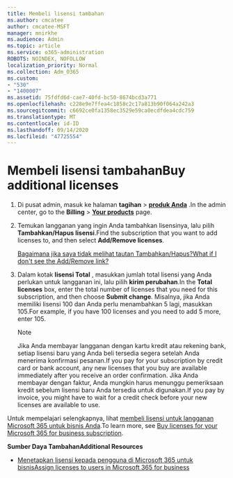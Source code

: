 ```yaml
---
title: Membeli lisensi tambahan
ms.author: cmcatee
author: cmcatee-MSFT
manager: mnirkhe
ms.audience: Admin
ms.topic: article
ms.service: o365-administration
ROBOTS: NOINDEX, NOFOLLOW
localization_priority: Normal
ms.collection: Adm_O365
ms.custom:
- "530"
- "1400007"
ms.assetid: 75fdfd6d-cae7-40fd-bc50-8674bcd3a771
ms.openlocfilehash: c228e9e7ffea4c1858c2c17a813b90f064a242a3
ms.sourcegitcommit: c6692ce0fa1358ec3529e59ca0ecdfdea4cdc759
ms.translationtype: MT
ms.contentlocale: id-ID
ms.lasthandoff: 09/14/2020
ms.locfileid: "47725554"
---
```

# <a name="buy-additional-licenses"></a><span data-ttu-id="ac5c5-102">Membeli lisensi tambahan</span><span class="sxs-lookup"><span data-stu-id="ac5c5-102">Buy additional licenses</span></span>

1. <span data-ttu-id="ac5c5-103">Di pusat admin, masuk ke halaman **tagihan** \> **[produk Anda](https://go.microsoft.com/fwlink/p/?linkid=842054)** .</span><span class="sxs-lookup"><span data-stu-id="ac5c5-103">In the admin center, go to the **Billing** \> **[Your products](https://go.microsoft.com/fwlink/p/?linkid=842054)** page.</span></span>

2. <span data-ttu-id="ac5c5-104">Temukan langganan yang ingin Anda tambahkan lisensinya, lalu pilih **Tambahkan/Hapus lisensi**.</span><span class="sxs-lookup"><span data-stu-id="ac5c5-104">Find the subscription that you want to add licenses to, and then select **Add/Remove licenses**.</span></span>

    [<span data-ttu-id="ac5c5-105">Bagaimana jika saya tidak melihat tautan Tambahkan/Hapus?</span><span class="sxs-lookup"><span data-stu-id="ac5c5-105">What if I don't see the Add/Remove link?</span></span>](https://docs.microsoft.com/microsoft-365/commerce/licenses/buy-licenses)

3. <span data-ttu-id="ac5c5-106">Dalam kotak **lisensi Total** , masukkan jumlah total lisensi yang Anda perlukan untuk langganan ini, lalu pilih **kirim perubahan**.</span><span class="sxs-lookup"><span data-stu-id="ac5c5-106">In the **Total licenses** box, enter the total number of licenses that you need for this subscription, and then choose **Submit change**.</span></span> <span data-ttu-id="ac5c5-107">Misalnya, jika Anda memiliki lisensi 100 dan Anda perlu menambahkan 5 lagi, masukkan 105.</span><span class="sxs-lookup"><span data-stu-id="ac5c5-107">For example, if you have 100 licenses and you need to add 5 more, enter 105.</span></span>

    > [!NOTE]
    > <span data-ttu-id="ac5c5-108">Jika Anda membayar langganan dengan kartu kredit atau rekening bank, setiap lisensi baru yang Anda beli tersedia segera setelah Anda menerima konfirmasi pesanan.</span><span class="sxs-lookup"><span data-stu-id="ac5c5-108">If you pay for your subscription by credit card or bank account, any new licenses that you buy are available immediately after you receive an order confirmation.</span></span> <span data-ttu-id="ac5c5-109">Jika Anda membayar dengan faktur, Anda mungkin harus menunggu pemeriksaan kredit sebelum lisensi baru Anda tersedia untuk digunakan.</span><span class="sxs-lookup"><span data-stu-id="ac5c5-109">If you pay by invoice, you might have to wait for a credit check before your new licenses are available to use.</span></span>

<span data-ttu-id="ac5c5-110">Untuk mempelajari selengkapnya, lihat [membeli lisensi untuk langganan Microsoft 365 untuk bisnis Anda](https://docs.microsoft.com/microsoft-365/commerce/licenses/buy-licenses).</span><span class="sxs-lookup"><span data-stu-id="ac5c5-110">To learn more, see [Buy licenses for your Microsoft 365 for business subscription](https://docs.microsoft.com/microsoft-365/commerce/licenses/buy-licenses).</span></span>  

<span data-ttu-id="ac5c5-111">**Sumber Daya Tambahan**</span><span class="sxs-lookup"><span data-stu-id="ac5c5-111">**Additional Resources**</span></span>

- [<span data-ttu-id="ac5c5-112">Menetapkan lisensi kepada pengguna di Microsoft 365 untuk bisnis</span><span class="sxs-lookup"><span data-stu-id="ac5c5-112">Assign licenses to users in Microsoft 365 for business</span></span>](https://docs.microsoft.com/microsoft-365/admin/add-users/add-users)